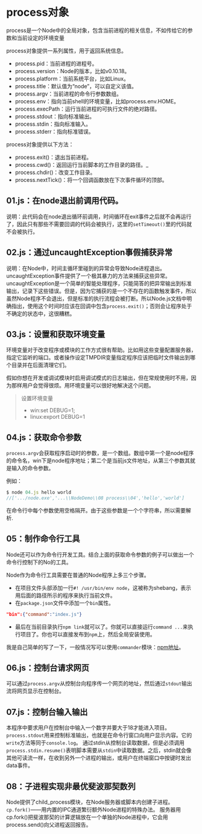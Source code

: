 # process对象

process是一个Node中的全局对象，包含当前进程的相关信息，不如传给它的参数和当前设定的环境变量

process对象提供一系列属性，用于返回系统信息。

* process.pid：当前进程的进程号。
* process.version：Node的版本，比如v0.10.18。
* process.platform：当前系统平台，比如Linux。
* process.title：默认值为“node”，可以自定义该值。
* process.argv：当前进程的命令行参数数组。
* process.env：指向当前shell的环境变量，比如process.env.HOME。
* process.execPath：运行当前进程的可执行文件的绝对路径。
* process.stdout：指向标准输出。
* process.stdin：指向标准输入。
* process.stderr：指向标准错误。

process对象提供以下方法：

* process.exit()：退出当前进程。
* process.cwd()：返回运行当前脚本的工作目录的路径。_
* process.chdir()：改变工作目录。
* process.nextTick()：将一个回调函数放在下次事件循环的顶部。

## 01.js：在node退出前调用代码。

说明：此代码会在node退出循环前调用，时间循环在exit事件之后就不会再运行了，因此只有那些不需要回调的代码会被执行，这里的`setTimeout()`里的代码就不会被执行。

## 02.js：通过uncaughtException事假捕获异常

说明：在Node中，时间主循环里碰到的异常会导致Node进程退出。uncaughtException事件提供了一个极其暴力的方法来捕获这些异常。
uncaughtException是一个简单的智能处理程序，只能简答的把异常输出到标准输出，记录下这些错误。但是，因为它捕获的是一个不存在的函数触发事件，所以虽然Node程序不会退出，但是标准的执行流程会被打断。所以Node.js文档中明确指出，使用这个时间时应该在回调中包含`process.exit()`；否则会让程序处于不确定的状态中，这很糟糕。


## 03.js：设置和获取环境变量

环境变量对于改变程序或模块的工作方式很有帮助。比如用这些变量配置服务器，指定它监听的端口。或者操作设定TMPDIR变量指定程序应该把临时文件输出到哪个目录并在后面清理它们。

假如你想在开发或调试模块时启用调试模式的日志输出，但在常规使用时不用，因为那样用户会觉得很烦。用环境变量可以很好地解决这个问题。

>设置环境变量
>* win:set DEBUG=1;
>* linux:export DEBUG=1

## 04.js：获取命令参数

 `process.argv`会获取程序启动时的参数，是一个数组。数组中第一个是node程序的命令名，win下是node程序地址；第二个是当前js文件地址，从第三个参数其就是输入的命令参数。

例如：

 ```javascript
 $ node 04.js hello world 
 //['.../node.exe','...\\NodeDemo\\08 process\\04','hello','world']
 ```

 在命令行中每个参数使用空格隔开。由于这些参数是一个个字符串，所以需要解析.

## 05：制作命令行工具

Node还可以作为命令行开发工具。结合上面的获取命令参数的例子可以做出一个命令行控制下的No的工具。

Node作为命令行工具需要在普通的Node程序上多三个步骤。

* 在项目文件头部添加一行`#! /usr/bin/env node`，这被称为shebang，表示用后面的路径所示的程序来执行当前文件。
* 在`package.json`文件中添加一个`bin`属性。
```json
"bin":{"command":"index.js"}
```
* 最后在当前目录执行`npm link`就可以了。你就可以直接运行`command ...`来执行项目了。你也可以直接发布到`npm`上，然后全局安装使用。

我是自己简单的写了一下，一般情况写可以使用`commander`模块：[npm地址](https://www.npmjs.com/package/commander)。

## 06.js：控制台请求网页

可以通过`process.argv`从控制台向程序传一个网页的地址，然后通过`stdout`输出流将网页显示在控制台。

## 07.js：控制台输入输出

本程序中要求用户在控制台中输入一个数字并要大于18才能进入项目。
`process.stdout`用来控制标准输出，也就是在命令行窗口向用户显示内容。它的`write`方法等同于`console.log`。
通过stdin从控制台读取数据，但是必须调用`process.stdin.resume()`表明脚本需要从`stdin`中读取数据。之后，stdin就会像其他可读流一样，在收到另外一个进程的输出，或用户在终端窗口中按键时发出data事件。 

## 08：子进程实现非最优斐波那契数列

Node提供了child_process模块，在Node服务器或脚本内创建子进程。
`cp.fork()`——用内置的IPC通道繁衍额外Node进程的特殊办法。 
服务器用cp.fork()把斐波那契的计算逻辑放在一个单独的Node进程中，它会用process.send()向父进程返回报告。

